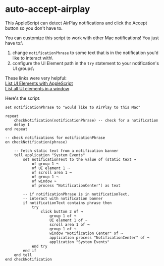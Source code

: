 # auto-accept-airplay 
This AppleScript can detect AirPlay notifications and click the Accept button so you don't have to. 

You can customize this script to work with other Mac notifications! You just have to:\

1. change `notificationPhrase` to some text that is in the notification you'd like to interact with\
2. configure the UI Element path in the `try` statement to your notification's UI groups\

These links were very helpful:\
[List UI Elements with AppleScript](https://stackoverflow.com/questions/42231133/use-applescript-to-list-the-names-of-all-ui-elements-in-a-window-gui-scripting)\
[List all UI elements in a window](https://discussions.apple.com/thread/4390028?sortBy=best)

Here's the script:
```
set notificationPhrase to "would like to AirPlay to this Mac"

repeat
	checkNotification(notificationPhrase) -- check for a notification
	delay 1
end repeat

-- check notifications for notificationPhrase
on checkNotification(phrase)
	
	-- fetch static text from a notification banner 
	tell application "System Events"
		set notificationText to the value of (static text ¬
			of group 1 ¬
			of UI element 1 ¬
			of scroll area 1 ¬
			of group 1 ¬
			of window ¬
			of process "NotificationCenter") as text
		
		-- if notificationPhrase is in notificationText, 
		-- interact with notification banner
		if notificationText contains phrase then
			try
				click button 2 of ¬
					group 1 of ¬
					UI element 1 of ¬
					scroll area 1 of ¬
					group 1 of ¬
					window "Notification Center" of ¬
					application process "NotificationCenter" of ¬
					application "System Events"
			end try
		end if
	end tell
end checkNotification
```
